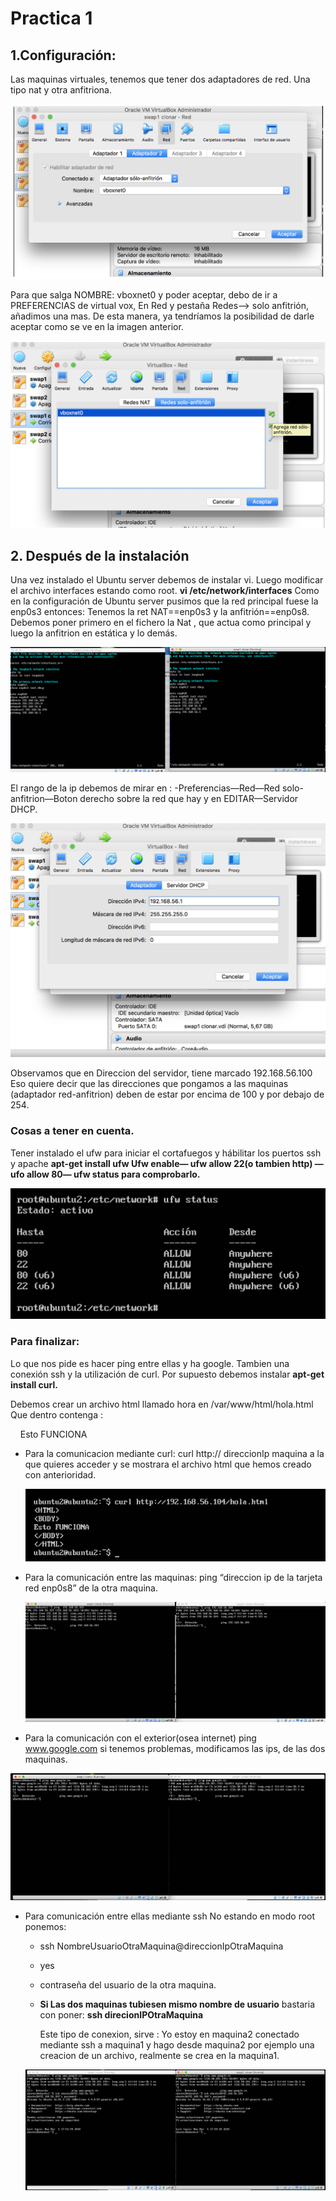 # Practica 1

## 1.Configuración:

Las maquinas virtuales, tenemos que tener dos adaptadores  de red.
Una tipo nat y otra anfitriona.

![img1](https://github.com/miguelUGR/swap1718/blob/master/Practicas/practica1/img1.png)

Para que salga NOMBRE: vboxnet0 y poder aceptar, debo de ir a PREFERENCIAS de virtual vox,
En Red y pestaña Redes—> solo anfitrión, añadimos una mas.
De esta manera, ya tendríamos la posibilidad de darle aceptar como se ve en la imagen anterior.

![img2](https://github.com/miguelUGR/swap1718/blob/master/Practicas/practica1/img2.png)

## 2. Después de la instalación
Una vez instalado el Ubuntu server debemos de instalar vi.
Luego modificar el archivo interfaces estando como root.
**vi /etc/network/interfaces**
Como en la configuración de Ubuntu server pusimos que la red principal fuese la enp0s3 entonces:
Tenemos la ret NAT==enp0s3 y la anfitrión==enp0s8. Debemos poner primero en el fichero la
Nat , que actua como principal y luego la anfitrion en estática y lo demás.

![img3](https://github.com/miguelUGR/swap1718/blob/master/Practicas/practica1/img3.png)

El rango de la ip debemos de mirar en :
-Preferencias—Red—Red solo-anfitrion—Boton derecho sobre la red que hay y en EDITAR—Servidor DHCP.

![img4](https://github.com/miguelUGR/swap1718/blob/master/Practicas/practica1/img4.png)

Observamos que en Direccion del servidor, tiene marcado 192.168.56.100
Eso quiere decir que las direcciones  que pongamos a las maquinas (adaptador red-anfitrion) deben de estar por encima de 100 y por debajo de 254.

### Cosas a tener en cuenta.

Tener instalado el ufw para iniciar el cortafuegos y hábilitar los puertos ssh y apache
**apt-get install ufw
Ufw enable— ufw allow 22(o tambien http) — ufo allow 80—
ufw status para comprobarlo.**

![img5](https://github.com/miguelUGR/swap1718/blob/master/Practicas/practica1/img5.png)

### Para finalizar:

Lo que nos pide es hacer ping entre ellas y ha google.
Tambien una conexión ssh y la utilización de curl.
Por supuesto debemos instalar **apt-get install curl.**

Debemos crear un archivo html llamado hora en /var/www/html/hola.html
Que dentro contenga :

<HTML> 
<BODY> 
Esto FUNCIONA
</BODY> </HTML>

+ Para la comunicacion mediante curl:
  curl http:// direccionIp maquina a la que quieres acceder
  y se mostrara el archivo html que hemos creado con anterioridad.

  ![img6](https://github.com/miguelUGR/swap1718/blob/master/Practicas/practica1/img6.png)

+ Para la comunicación entre las maquinas:
	ping “direccion ip de la tarjeta red enp0s8” de la otra maquina.

  ![img7](https://github.com/miguelUGR/swap1718/blob/master/Practicas/practica1/img7.png)

+ Para la comunicación con el exterior(osea internet)
	ping www.google.com
	si tenemos problemas, modificamos las ips, de las dos maquinas.

![img8](https://github.com/miguelUGR/swap1718/blob/master/Practicas/practica1/img8.png)

+ Para comunicación entre ellas mediante ssh
   No estando en modo root ponemos:
	- ssh NombreUsuarioOtraMaquina@direccionIpOtraMaquina
	- yes
  - contraseña del usuario de la otra maquina.
  - **Si Las dos maquinas tubiesen mismo nombre de usuario** bastaria con poner:
    **ssh direcionIPOtraMaquina** 

    Este tipo de conexion, sirve :
    Yo estoy en maquina2 conectado mediante ssh a maquina1 y hago desde maquina2
    por ejemplo una creacion de un archivo, realmente se crea en la maquina1.

  ![img9](https://github.com/miguelUGR/swap1718/blob/master/Practicas/practica1/img9.png)

